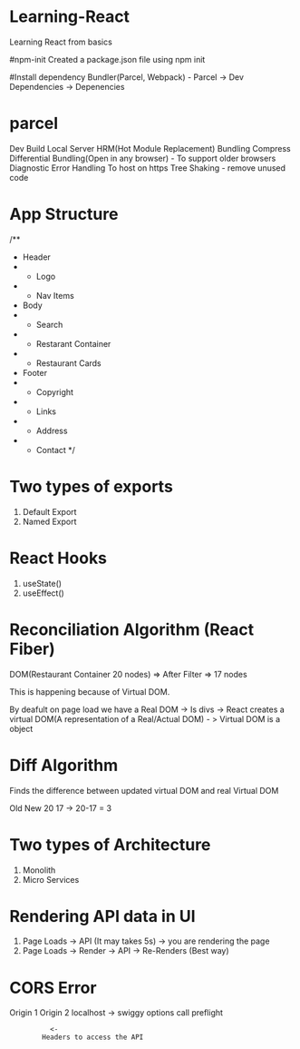 # Learning-React
Learning React from basics

#npm-init
Created a package.json file using npm init

#Install dependency
Bundler(Parcel, Webpack) - Parcel
-> Dev Dependencies
-> Depenencies


# parcel
Dev Build
Local Server
HRM(Hot Module Replacement)
Bundling
Compress
Differential Bundling(Open in any browser) - To support older browsers
Diagnostic
Error Handling
To host on https
Tree Shaking - remove unused code

# App Structure
/**
 * Header
 *   - Logo
 *   - Nav Items
 * Body
 *   - Search
 *   - Restarant Container
 *   - Restaurant Cards
 * Footer
 *  - Copyright
 *  - Links
 *  - Address
 *  - Contact
 */

 # Two types of exports
 1. Default Export
 2. Named Export

 # React Hooks
 1. useState()
 2. useEffect()


# Reconciliation Algorithm (React Fiber)

DOM(Restaurant Container 20 nodes) => After Filter => 17 nodes

This is happening because of Virtual DOM.

By deafult on page load we have a Real DOM -> Is divs
-> React creates a virtual DOM(A representation of a Real/Actual DOM) - > Virtual DOM is a object

# Diff Algorithm
Finds the difference between updated virtual DOM and real Virtual DOM

Old     New
 20      17  -> 20-17 = 3

# Two types of Architecture
1. Monolith
2. Micro Services


# Rendering API data in UI
1. Page Loads -> API (It may takes 5s) -> you are rendering the page
2. Page Loads -> Render -> API -> Re-Renders (Best way)

# CORS Error

Origin 1                Origin 2
localhost     ->        swiggy
          options call
           preflight

              <-
            Headers to access the API